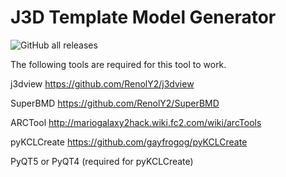 # J3D Template Model Generator
![GitHub all releases](https://img.shields.io/github/downloads/penguin117117/J3D_Template_Model_Generator/total)

The following tools are required for this tool to work.

j3dview 
https://github.com/RenolY2/j3dview

SuperBMD
https://github.com/RenolY2/SuperBMD

ARCTool 
http://mariogalaxy2hack.wiki.fc2.com/wiki/arcTools

pyKCLCreate
https://github.com/gayfrogog/pyKCLCreate

PyQT5 or PyQT4 (required for pyKCLCreate)

